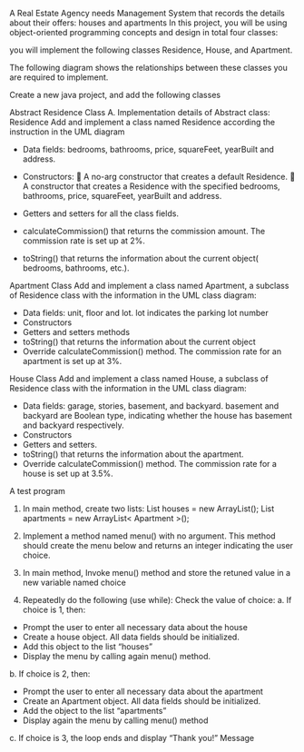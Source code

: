 

A Real Estate Agency needs Management System that records the details about their offers: houses and apartments
In this project, you will be using object-oriented programming concepts and design in total four classes:

you will implement the following classes Residence, House, and Apartment. 

The following diagram shows the relationships between these classes you are required to implement.

 




Create a new java project, and add the following classes


Abstract Residence Class
A.	Implementation details of Abstract class: Residence 
Add and implement a class named Residence according the instruction in the UML diagram
-	Data fields: bedrooms, bathrooms, price, squareFeet, yearBuilt and address.
-	Constructors:
	A no-arg constructor that creates a default Residence.
	A constructor that creates a Residence with the specified bedrooms, bathrooms, price, squareFeet, yearBuilt and address.

-	Getters and setters for all the class fields.
-	calculateCommission() that returns the commission amount. The commission rate is set up at 2%.
-	toString() that returns the information about the current object( bedrooms, bathrooms, etc.).

Apartment Class
Add and implement a class named Apartment, a subclass of Residence class with the information in the UML class diagram:
-	Data fields: unit, floor and lot.  lot indicates the parking lot number
-	Constructors
-	Getters and setters methods
-	toString() that returns the information about the current object
-	Override calculateCommission() method. The commission rate for an apartment is set up at 3%.

House Class
Add and implement a class named House, a subclass of Residence class with the information in the UML class diagram:
-	Data fields: garage, stories, basement, and backyard.  basement and backyard are Boolean type, indicating whether the house has basement and backyard respectively.
-	Constructors
-	Getters and setters.
-	toString() that returns the information about the apartment.
-	Override calculateCommission() method. The commission rate for a house is set up at 3.5%.


A test program 

1.	In main method, create two lists:
List<House> houses = new ArrayList<House>();
List<Apartment> apartments = new ArrayList< Apartment >();

2.	Implement a method named menu() with no argument. This method should create the menu below and returns an integer indicating the user choice. 

 

3.	In main method, Invoke menu() method and store the retuned value in a new variable named choice
4.	Repeatedly do the following (use while):
Check the value of choice:
a.	If choice is 1, then:
-	Prompt the user to enter all necessary data about the house 
-	Create a house object. All data fields should be initialized.
-	Add this object to the list “houses” 
-	Display the menu by calling again menu() method.

b.	If choice is 2, then:
-	 Prompt the user to enter all necessary data about the apartment
-	Create an Apartment object. All data fields should be initialized.
-	Add the object to the list “apartments”
-	Display again the menu by calling menu() method

c.	If choice is 3, the loop ends and display “Thank you!” Message


  

